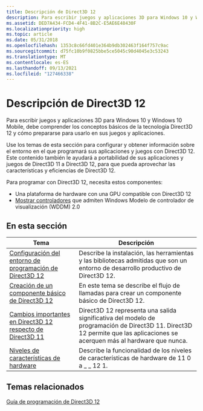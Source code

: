 ```yaml
---
title: Descripción de Direct3D 12
description: Para escribir juegos y aplicaciones 3D para Windows 10 y Windows 10 Mobile, debe comprender los conceptos básicos de la tecnología Direct3D 12 y cómo prepararse para usarlo en sus juegos y aplicaciones.
ms.assetid: DED7A434-FCD4-4F41-8B2C-E5AE6E48430F
ms.localizationpriority: high
ms.topic: article
ms.date: 05/31/2018
ms.openlocfilehash: 1353c8c66fd401e364b9db302463f164f757c9ac
ms.sourcegitcommit: d75fc10b9f0825bbe5ce5045c90d4045e3c53243
ms.translationtype: MT
ms.contentlocale: es-ES
ms.lasthandoff: 09/13/2021
ms.locfileid: "127466338"
---
```

# <a name="understanding-direct3d-12"></a>Descripción de Direct3D 12

Para escribir juegos y aplicaciones 3D para Windows 10 y Windows 10 Mobile, debe comprender los conceptos básicos de la tecnología Direct3D 12 y cómo prepararse para usarlo en sus juegos y aplicaciones.

Use los temas de esta sección para configurar y obtener información sobre el entorno en el que programará sus aplicaciones y juegos con Direct3D 12. Este contenido también le ayudará a portabilidad de sus aplicaciones y juegos de Direct3D 11 a Direct3D 12, para que pueda aprovechar las características y eficiencias de Direct3D 12.

Para programar con Direct3D 12, necesita estos componentes:

-   Una plataforma de hardware con una GPU compatible con Direct3D 12
-   [Mostrar controladores](/previous-versions//ff569172(v=vs.85)) que admiten Windows Modelo de controlador de visualización (WDDM) 2.0

## <a name="in-this-section"></a>En esta sección



| Tema                                                                                                               | Descripción                                                                                                                                                       |
|---------------------------------------------------------------------------------------------------------------------|-------------------------------------------------------------------------------------------------------------------------------------------------------------------|
| [Configuración del entorno de programación de Direct3D 12](directx-12-programming-environment-set-up.md)<br/>               | Describe la instalación, las herramientas y las bibliotecas admitidas que son un entorno de desarrollo productivo de Direct3D 12. <br/>                              |
| [Creación de un componente básico de Direct3D 12](creating-a-basic-direct3d-12-component.md)<br/>                     | En este tema se describe el flujo de llamadas para crear un componente básico de Direct3D 12.<br/>                                                                            |
| [Cambios importantes en Direct3D 12 respecto de Direct3D 11](important-changes-from-directx-11-to-directx-12.md)<br/> | Direct3D 12 representa una salida significativa del modelo de programación de Direct3D 11. Direct3D 12 permite que las aplicaciones se acerquen más al hardware que nunca. <br/> |
| [Niveles de características de hardware](hardware-feature-levels.md)<br/>                                                   | Describe la funcionalidad de los niveles de características de hardware de 11 0 a \_ \_ 12 1.<br/>                                                                        |



 

## <a name="related-topics"></a>Temas relacionados

<dl> <dt>

[Guía de programación de Direct3D 12](directx-12-programming-guide.md)
</dt> </dl>

 

